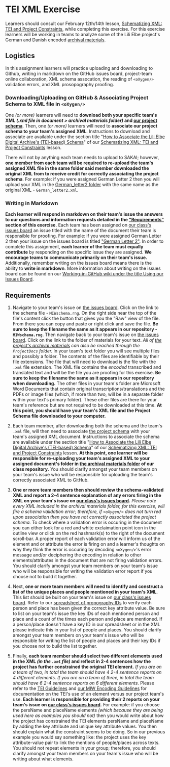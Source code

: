 # TEI XML Exercise  
  
Learners should consult our February 12th/14th lesson, [Schematizing XML: TEI and Project Constraints](https://github.com/RJP43/LiliElbe_EngagedLearners/wiki/Schematizing-XML:-TEI-and-Project-Constraints), while completing this exercise. For this exercise learners will be working in teams to analyze some of the Lili Elbe project's German and Danish encoded [archival materials](https://github.com/RJP43/LiliElbe_EngagedLearners/tree/master/ProjectDocs/archivalMaterials).   
  
## Logistics  
  In this assignment learners will practice uploading and downloading to Github, writing in markdown on the GitHub issues board, project-team online collaboration, XML schema assocation, the reading of `<oXygen/>` validation errors, and XML prosopography proofing.   
    
### Downloading/Uploading on GitHub & Associating Project Schema to XML file in `<oXygen/>`  
One *(or more)* learners will need to **download both your specific team's XML *(.xml file in document > archival materials folder)* and [our project schema](https://github.com/RJP43/LiliElbe_EngagedLearners/blob/master/WIKIandREADMEmaterials/MIWschema.rng)**. Then, one *(or more)* learners will need to **associate our project schema to your team's assigned XML**. Instructions to download and associate are available under the section title "[How to Associate the Lili Elbe Digital Archive's (TEI-based) Schema](https://github.com/RJP43/LiliElbe_EngagedLearners/wiki/Schematizing-XML:-TEI-and-Project-Constraints#how-to-associate-the-lili-elbe-digital-archives-tei-based-schema)" of our [Schematizing XML: TEI and Project Constraints](https://github.com/RJP43/LiliElbe_EngagedLearners/wiki/Schematizing-XML:-TEI-and-Project-Constraints) lesson.      
  
There will not by anything each team needs to upload to SAKAI; however, **one member from each team will be required to re-upload the team's assigned XML file in the same folder said member downloaded the original XML from to receive credit for correctly associating the project schema**. For example: if you were assigned German Letter 2 then you will upload your XML in the [German_letter2 folder](https://github.com/RJP43/LiliElbe_EngagedLearners/tree/master/ProjectDocs/archivalMaterials/German_archive/German_letter2) with the same name as the original XML - `German_letter2.xml`.  
  
### Writing in Markdown
**Each learner will respond in markdown on their team's issue the answers to our questions and information requests detailed in the ["Requirements"](https://github.com/RJP43/LiliElbe_EngagedLearners/blob/master/Exercises/TEIxml_exercise.md#requirements) section of this exercise.** Each team has been assigned on [our class's issues board](https://github.com/RJP43/LiliElbe_EngagedLearners/issues) an issue titled with the name of the document their team is responsible for proofing. For example: if you were assigned German Letter 2 then your issue on the issues board is titled ["German Letter 2"](https://github.com/RJP43/LiliElbe_EngagedLearners/issues/9). In order to complete this assignment, **each learner of the team must equally contribute** by responding on the specific issue they are assigned. **We encourage teams to communicate primarily on their team's issue.** Additionally, remember writing on the issues board means there is the ability to **write in markdown**. More information about writing on the issues board can be found on our [Working-in-GitHub wiki under the title Using our Issues Board](https://github.com/RJP43/LiliElbe_EngagedLearners/wiki/Working-in-GitHub#using-our-issues-board).         
    
## Requirements   
1. Navigate to your team's issue on [the issues board](https://github.com/RJP43/LiliElbe_EngagedLearners/issues). Click on the link to the schema file - `MIWschema.rng`. On the right side near the top of the file's content click the button that gives you the "Raw" view of the file. From there you can copy and paste or right click and save the file. **Be sure to keep the filename the same as it appears in our repository - `MIWschema.rng`**. Then navigate back to your team's issue on [the issues board](https://github.com/RJP43/LiliElbe_EngagedLearners/issues). Click on the link to the folder of materials for your text. *All of [the project's archival materials](https://github.com/RJP43/LiliElbe_EngagedLearners/tree/master/ProjectDocs/archivalMaterials) can also be reached through the `ProjectDocs` folder.* In your team's text folder you will see multiple files and possibly a folder. The contents of the files are identifiable by their file extensions. The file that will need to download is the file with the `.xml` file extension. The XML file contains the *encoded* transcribed and translated text and will be the file you are proofing for this exercise. **Be sure to keep the filename the same as it appears in our repository when downloading.** The other files in your team's folder are Microsoft Word Documents that contain original transcriptions/translations and the PDFs or image files (which, if more than two, will be in a separate folder within your text's primary folder). These other files are there for your team's reference but are not required to be downloaded at this time. **At this point, you should have your team's XML file and the Project Schema file downloaded to your computer.**  
  
2. Each team member, after downloading both the schema and the team's `.xml` file, will then need to associate [the project schema](https://github.com/RJP43/LiliElbe_EngagedLearners/blob/master/WIKIandREADMEmaterials/MIWschema.rng) with your team's assigned XML document. Instructions to associate the schema are available under the section title "[How to Associate the Lili Elbe Digital Archive's (TEI-based) Schema](https://github.com/RJP43/LiliElbe_EngagedLearners/wiki/Schematizing-XML:-TEI-and-Project-Constraints#how-to-associate-the-lili-elbe-digital-archives-tei-based-schema)" of our [Schematizing XML: TEI and Project Constraints](https://github.com/RJP43/LiliElbe_EngagedLearners/wiki/Schematizing-XML:-TEI-and-Project-Constraints) lesson.  **At this point, one learner will be responsible for re-uploading your team's assigned XML to your assigned document's folder in [the archival materials folder](https://github.com/RJP43/LiliElbe_EngagedLearners/tree/master/ProjectDocs/archivalMaterials) of our class repository.**  You should clarify amongst your team members on your team's issue who will be responsible for uploading the team's correctly associated XML to GitHub.    

3. **One or more team members then should review the schema-validated XML and report a 2-4 sentence explanation of any errors firing in the XML on your team's issue on [our class's issues board](https://github.com/RJP43/LiliElbe_EngagedLearners/issues).** *Please note every XML included in the archival materials folder, for this exercise, will fire a schema validation error; therefore, if `<oXygen/>` does not turn red upon association then you have not correctly associated the project schema.*  To check where a validation error is occuring in the document you can either look for a red and white exclaimation point icon in the outline view or click on the red hashmark(s) to the right of the document scroll-bar.  A proper report of each validation error will inform us of the element and or attribute the error is firing on and a learner's thoughts on why they think the error is occuring by decoding `<oXygen/>`'s error message and/or deciphering the encoding in relation to other elements/attributes in the document that are not firing validation errors.  You should clarify amongst your team members on your team's issue who will be responsible for writing the validation error report if you choose not to build it together.       
    
4. Next, **one or more team members will need to identify and construct a list of the unique places and people mentioned in your team's XML**. This list should be built on your team's issue on [our class's issues board](https://github.com/RJP43/LiliElbe_EngagedLearners/issues). Refer to our [spreadsheet of propography IDs](https://docs.google.com/spreadsheets/d/1TGp-RpKQi7rLHhdZTs4Vr6Ft91kPipfBwQR_7ii9bng/edit?usp=sharing) to verify each person and place has been given the correct key attribute value. Be sure to list on your team's issue the key IDs of each mentioned person and place and a count of the times each person and place are mentioned. If a person/place doesn't have a key ID in our spreadsheet or in the XML please indicate this in your list of people and places. You should clarify amongst your team members on your team's issue who will be responsible for writing the list of people and places and their key IDs if you choose not to build the list together.  

5.  Finally, **each team member should select two different elements used in the XML *(in the `.xml` file)* and reflect in 2-4 sentences how the project has further constrained the original TEI element.** *If you are on a team of two, in total the team should have 4 2-4 sentence reports on 4 different elements. If you are on a team of three, in total the team should have 6 2-4 sentence reports on 6 different elements.*  Please refer to the [TEI Guidelines](https://www.tei-c.org/release/doc/tei-p5-doc/en/html/index.html) and [our MIW Encoding Guidelines](https://docs.google.com/document/d/1ReYDRpBSuiVPZsVoj2gOfuz_HP2whJwX-thl4ZtPUws/edit?usp=sharing) for documentation on the TEI's use of an element versus our project team's use. **Each learner is responsible for providing their 2 reports on your team's issue on [our class's issues board](https://github.com/RJP43/LiliElbe_EngagedLearners/issues).** For example: if you choose the persName and placeName elements *(which because they are being used here as examples you should not)* then you would write about how the project has constrained the TEI elements persName and placeName by adding the key attribute and unique key attribute values. You then should explain what the constraint seems to be doing. So in our previous example you would say something like: the project uses the key attribute-value pair to link the mentions of people/places across texts. You should not repeat elements in your group; therefore, you should clarify amongst your team members on your team's issue who will be writing about what elements.  
